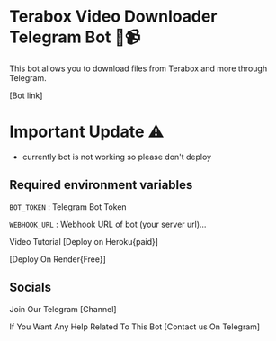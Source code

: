 # Terabox Video Downloader Telegram Bot 🤖📹

This bot allows you to download files from Terabox and more through Telegram.

[Bot link]


# Important Update ⚠️
 - currently bot is not working so please don't deploy


## Required environment variables
 `BOT_TOKEN` : Telegram Bot Token

 `WEBHOOK_URL` : Webhook URL of bot (your server url)...

Video Tutorial 
[Deploy on Heroku{paid}]

[Deploy On Render{Free}]


## Socials 
Join Our Telegram [Channel]

If You Want Any Help Related To This Bot [Contact us On Telegram]
